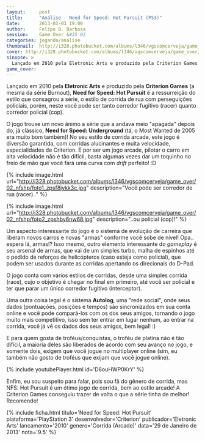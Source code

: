 ```yaml
---
layout:     post
title:      "Análise - Need for Speed: Hot Pursuit (PS3)"
date:       2013-03-03 19:00
author:     Felipe B. Barbosa
session:    Game Over &#35 02
categories: jogando/analise
thumbnail:  http://i328.photobucket.com/albums/l346/vgscomcerveja/game_over/02_nfshp/post_thumbnail_zps6tcsfzu4.jpg
cover: http://i328.photobucket.com/albums/l346/vgscomcerveja/game_over/02_nfshp/post_header_zpsh3t8csrc.jpg
sinopse: >
  Lançado em 2010 pela Eletronic Arts e produzido pela Criterion Games (a mesma da série Burnout), Need for Speed: Hot Pursuit é a ressurreição do estilo que consagrou a série, o estilo de corrida de rua com perseguições policiais, porém, neste você pode ser tanto corredor fugitivo (racer) quanto corredor policial (cop).
game_cover:
---
```

Lançado em 2010 pela **Eletronic Arts** e produzido pela **Criterion Games** (a mesma da série Burnout), **Need for Speed: Hot Pursuit** é a ressurreição do estilo que consagrou a série, o estilo de corrida de rua com perseguições policiais, porém, neste você pode ser tanto corredor fugitivo (racer) quanto corredor policial (cop).

O jogo trouxe um novo ânimo a série que a andava meio "apagada" depois do, já clássico, **Need for Speed: Underground** (tá, o Most Wanted de 2005 era muito bom também)! No seu estilo de corrida arcade, este jogo é diversão garantida, com corridas alucinantes e muita velocidade, especialidades de Criterion. E por ser um jogo arcade, pilotar o carro em alta velocidade não é tão difícil, basta algumas vezes dar um toquinho no freio de mão que você fará uma curva com *drift* perfeito! :D

{% include image.html url="http://i328.photobucket.com/albums/l346/vgscomcerveja/game_over/02_nfshp/foto1_zpsf8jykk3c.jpg" description="Você pode ser corredor de rua (racer).." %}

{% include image.html url="http://i328.photobucket.com/albums/l346/vgscomcerveja/game_over/02_nfshp/foto2_zpshby6nw68.jpg" description="..ou policial (cop)!" %}

Um aspecto interessante do jogo é o sistema de evolução de carreira que liberam novos carros e novas "armas" conforme você sobe de nível! Opa.. espera lá, armas!? Isso mesmo, outro elemento interessante do *gameplay* é seu arsenal de armas, que vai de um simples turbo, malha de espinhos até o pedido de reforços de helicópteros (caso esteja como policial), que podem ser usados durante as corridas apertando os direcionais do D-Pad.

O jogo conta com vários estilos de corridas, desde uma simples corrida (race), cujo o objetivo é chegar no final em primeiro, até você ser policial e ter que parar um único corredor fugitivo (interceptor).

Uma outra coisa legal é o sistema **Autolog**, uma "rede social", onde seus dados (pontuações, posições e tempos) são sincronizados em sua conta online e você pode compará-los com os dos seus amigos, tornando o jogo muito mais competitivo, isso sem ter entrar em lugar nenhum, ao entrar na corrida, você já vê os dados dos seus amigos, bem legal! :)

E para quem gosta de troféus/conquistas, o troféu de platina não é tão difícil, a maioria deles são liberados de acordo com seu avanço no jogo, e somente dois, exigem que você jogue no multiplayer online (sim, eu também não gosto de troféus que exijam que você jogue online).

{% include youtubePlayer.html id='D6ouHWP0KrY' %}

Enfim, eu sou suspeito para falar, pois sou fã do gênero de corrida, mas NFS: Hot Pursuit é um ótimo jogo de corrida, bem ao estilo arcade! A Criterion Games conseguiu trazer de volta o que a série tinha de melhor! Recomendo!

{% include ficha.html
  titulo='Need for Speed: Hot Pursuit'
  plataforma='PlayStation 3'
  desenvolvedor='Criterion'
  publicador='Eletronic Arts'
  lancamento='2010'
  genero='Corrida (Arcade)'
  data='29 de Janeiro de 2013'
  nota='9.5' %}
